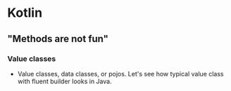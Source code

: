 # Kotlin 

## "Methods are not fun" 

### Value classes
- Value classes, data classes, or pojos. Let's see how typical value class with fluent builder looks in Java.
  



    
